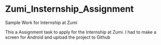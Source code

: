 # Zumi_Insternship_Assignment
Sample Work for Internship at Zumi

This a Assignment task to apply for the Internship at Zumi.
I had to make a screen for Android and upload the project to Github
